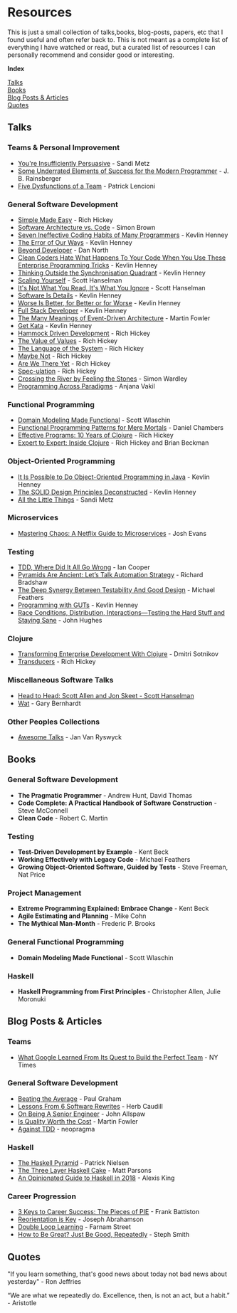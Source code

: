 # Resources

This is just a small collection of talks,books, blog-posts, papers, etc that I found useful and 
often refer back to. This is not meant as a complete list of everything I have watched or read, but
a curated list of resources I can personally recommend and consider good or interesting.

**Index**

[Talks](#talks)   
[Books](#books)  
[Blog Posts & Articles](#blog-posts--articles)  
[Quotes](#quotes)  

## Talks

### Teams & Personal Improvement

 * [You're Insufficiently Persuasive](https://youtu.be/VzWLGMtXflg) - Sandi Metz
 * [Some Underrated Elements of Success for the Modern Programmer](https://youtu.be/mbcV_Qdb7Ts) - J. B. Rainsberger
 * [Five Dysfunctions of a Team](https://youtu.be/O5EQW026alY) - Patrick Lencioni

### General Software Development
* [Simple Made Easy](https://www.infoq.com/presentations/Simple-Made-Easy/) - Rich Hickey
* [Software Architecture vs. Code](https://youtu.be/GAFZcYlO5S0) - Simon Brown
* [Seven Ineffective Coding Habits of Many Programmers](https://youtu.be/ZsHMHukIlJY) - Kevlin Henney
* [The Error of Our Ways](https://youtu.be/IiGXq3yY70o) - Kevlin Henney
* [Beyond Developer](https://youtu.be/wYEk0y8LYfg) - Dan North
* [Clean Coders Hate What Happens To Your Code When You Use These Enterprise Programming Tricks](https://youtu.be/brfqm9k6qzc) - Kevlin Henney
* [Thinking Outside the Synchronisation Quadrant](https://youtu.be/2yXtZ8x7TXw) - Kevlin Henney
* [Scaling Yourself](https://youtu.be/FS1mnISoG7U) - Scott Hanselman
* [It's Not What You Read, It's What You Ignore](https://youtu.be/IWPgUn8tL8s) - Scott Hanselman
* [Software Is Details](https://youtu.be/yOYkzecsunQ) - Kevlin Henney
* [Worse Is Better, for Better or for Worse](https://youtu.be/yOYkzecsunQ) - Kevlin Henney
* [Full Stack Developer](https://youtu.be/JiQct3QixMo) - Kevlin Henney
* [The Many Meanings of Event-Driven Architecture](https://youtu.be/STKCRSUsyP0) - Martin Fowler
* [Get Kata](https://youtu.be/dHPX1SzeDjE) - Kevlin Henney
* [Hammock Driven Development](https://youtu.be/f84n5oFoZBc) - Rich Hickey
* [The Value of Values](https://youtu.be/-6BsiVyC1kM) - Rich Hickey
* [The Language of the System](https://youtu.be/ROor6_NGIWU) - Rich Hickey
* [Maybe Not](https://youtu.be/YR5WdGrpoug) - Rich Hickey
* [Are We There Yet](https://youtu.be/E4RarTAZ2AY) - Rich Hickey
* [Spec-ulation](https://youtu.be/oyLBGkS5ICk) - Rich Hickey
* [Crossing the River by Feeling the Stones](https://youtu.be/2IW9L1uNMCs) - Simon Wardley
* [Programming Across Paradigms](https://youtu.be/Pg3UeB-5FdA) - Anjana Vakil

### Functional Programming
* [Domain Modeling Made Functional](https://youtu.be/Up7LcbGZFuo) - Scott Wlaschin
* [Functional Programming Patterns for Mere Mortals](https://youtu.be/v9QGWbGppis) - Daniel Chambers
* [Effective Programs: 10 Years of Clojure](https://youtu.be/2V1FtfBDsLU) - Rich Hickey
* [Expert to Expert: Inside Clojure](https://youtu.be/wASCH_gPnDw) - Rich Hickey and Brian Beckman

### Object-Oriented Programming
* [It Is Possible to Do Object-Oriented Programming in Java](https://vimeo.com/56748054) - Kevlin Henney
* [The SOLID Design Principles Deconstructed](https://youtu.be/tMW08JkFrBA) - Kevlin Henney
* [All the Little Things](https://youtu.be/x1wnI0AxpEU) - Sandi Metz

### Microservices
* [Mastering Chaos: A Netflix Guide to Microservices](https://youtu.be/CZ3wIuvmHeM) - Josh Evans

### Testing
* [TDD, Where Did It All Go Wrong](https://youtu.be/EZ05e7EMOLM) - Ian Cooper
* [Pyramids Are Ancient: Let’s Talk Automation Strategy](https://youtu.be/83aHKC5C14Q) - Richard Bradshaw
* [The Deep Synergy Between Testability And Good Design](https://youtu.be/4cVZvoFGJTU) - Michael Feathers
* [Programming with GUTs](https://youtu.be/azoucC_fwzw) - Kevlin Henney
* [Race Conditions, Distribution, Interactions—Testing the Hard Stuff and Staying Sane](https://vimeo.com/68383317) - John Hughes 

### Clojure

* [Transforming Enterprise Development With Clojure](https://www.youtube.com/watch?v=nItR5rwP4mY) - Dmitri Sotnikov
* [Transducers](https://youtu.be/6mTbuzafcII) - Rich Hickey

### Miscellaneous Software Talks
* [Head to Head: Scott Allen and Jon Skeet - Scott Hanselman
](https://youtu.be/H2KkiRbDZyc)
* [Wat](https://www.destroyallsoftware.com/talks/wat) - Gary Bernhardt

### Other Peoples Collections
* [Awesome Talks](https://github.com/JanVanRyswyck/awesome-talks) - Jan Van Ryswyck

## Books

### General Software Development

* **The Pragmatic Programmer** - Andrew Hunt, David Thomas
* **Code Complete: A Practical Handbook of Software Construction** - Steve McConnell
* **Clean Code** - Robert C. Martin

### Testing

* **Test-Driven Development by Example** - Kent Beck
* **Working Effectively with Legacy Code** - Michael Feathers
* **Growing Object-Oriented Software, Guided by Tests** - Steve Freeman, Nat Price

### Project Management

* **Extreme Programming Explained: Embrace Change** - Kent Beck
* **Agile Estimating and Planning** - Mike Cohn
* **The Mythical Man-Month** - Frederic P. Brooks

### General Functional Programming

* **Domain Modeling Made Functional** - Scott Wlaschin

### Haskell

* **Haskell Programming from First Principles** - Christopher Allen, Julie Moronuki

## Blog Posts & Articles

### Teams

* [What Google Learned From Its Quest to Build the Perfect Team](https://www.nytimes.com/2016/02/28/magazine/what-google-learned-from-its-quest-to-build-the-perfect-team.html) - NY Times

### General Software Development
* [Beating the Average](http://www.paulgraham.com/avg.html) - Paul Graham
* [Lessons From 6 Software Rewrites](https://medium.com/@herbcaudill/lessons-from-6-software-rewrite-stories-635e4c8f7c22) - Herb Caudill
* [On Being A Senior Engineer](https://www.kitchensoap.com/2012/10/25/on-being-a-senior-engineer/) - John Allspaw
* [Is Quality Worth the Cost](https://martinfowler.com/articles/is-quality-worth-cost.html) - Martin Fowler
* [Against TDD](http://neopragma.com/index.php/2019/09/29/against-tdd/) - neopragma

### Haskell
* [The Haskell Pyramid](https://patrickmn.com/software/the-haskell-pyramid/) - Patrick Nielsen
* [The Three Layer Haskell Cake](https://www.parsonsmatt.org/2018/03/22/three_layer_haskell_cake.html) - Matt Parsons
* [An Opinionated Guide to Haskell in 2018](https://lexi-lambda.github.io/blog/2018/02/10/an-opinionated-guide-to-haskell-in-2018/) - Alexis King

### Career Progression
* [3 Keys to Career Success: The Pieces of PIE](http://www.mondofrank.com/pie/) - Frank Battiston
* [Reorientation is Key](https://jspha.com/posts/reorientation-is-key/) - Joseph Abrahamson
* [Double Loop Learning](https://fs.blog/2018/06/double-loop-learning/) - Farnam Street
* [How to Be Great? Just Be Good, Repeatedly](https://blog.stephsmith.io/how-to-be-great/) - Steph Smith

## Quotes

"If you learn something, that's good news about today not bad news about yesterday" - Ron Jeffries

“We are what we repeatedly do. Excellence, then, is not an act, but a habit.” - Aristotle
